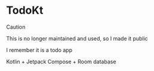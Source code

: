 # TodoKt
 
> [!CAUTION]
> This is no longer maintained and used, so I made it public
> 
> I remember it is a todo app
> 
> Kotlin + Jetpack Compose + Room database
> 
